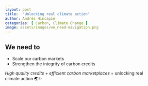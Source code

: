 ```yaml
---
layout: post
title:  "Unlocking real climate action"
author: Andrés Hincapié
categories: [ Carbon, Climate Change ]
image: assets/images/we_need-navigation.png
---
```

## We need to
- Scale our carbon markets
- Strengthen the integrity of carbon credits

*High quality credits* + *efficient carbon marketplaces* = unlocking real climate action 🌏✨